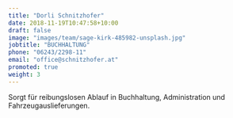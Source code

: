```yaml
---
title: "Dorli Schnitzhofer"
date: 2018-11-19T10:47:58+10:00
draft: false
image: "images/team/sage-kirk-485982-unsplash.jpg"
jobtitle: "BUCHHALTUNG"
phone: "06243/2298-11"
email: "office@schnitzhofer.at"
promoted: true
weight: 3
---
```


Sorgt für reibungslosen Ablauf in Buchhaltung, Administration und Fahrzeugauslieferungen.
